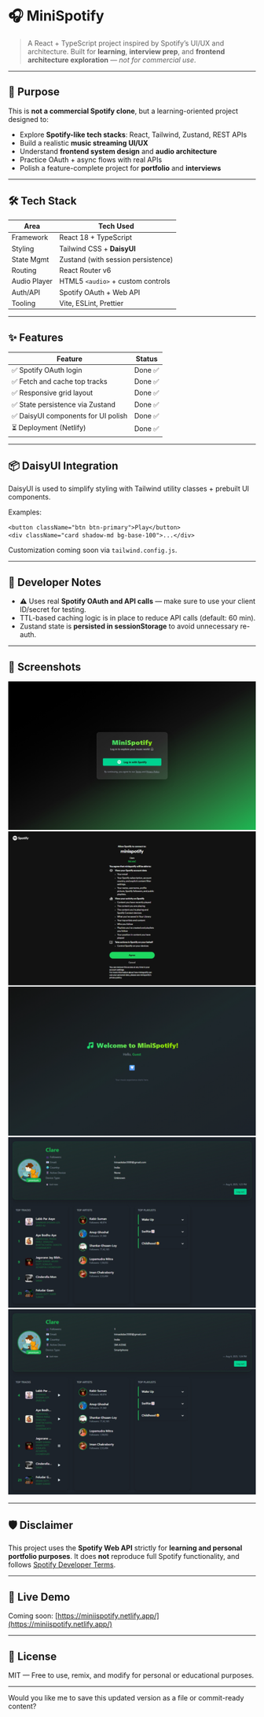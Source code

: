 # 🎧 MiniSpotify

> A React + TypeScript project inspired by Spotify’s UI/UX and architecture.
> Built for **learning**, **interview prep**, and **frontend architecture exploration** — *not for commercial use*.

---

## 🎯 Purpose

This is **not a commercial Spotify clone**, but a learning-oriented project designed to:

* Explore **Spotify-like tech stacks**: React, Tailwind, Zustand, REST APIs
* Build a realistic **music streaming UI/UX**
* Understand **frontend system design** and **audio architecture**
* Practice OAuth + async flows with real APIs
* Polish a feature-complete project for **portfolio** and **interviews**

---

## 🛠️ Tech Stack

| Area         | Tech Used                          |
| ------------ | ---------------------------------- |
| Framework    | React 18 + TypeScript              |
| Styling      | Tailwind CSS + **DaisyUI**         |
| State Mgmt   | Zustand (with session persistence) |
| Routing      | React Router v6                    |
| Audio Player | HTML5 `<audio>` + custom controls  |
| Auth/API     | Spotify OAuth + Web API            |
| Tooling      | Vite, ESLint, Prettier             |

---

## ✨ Features

| Feature                            | Status      |
| ---------------------------------- | ----------- |
| ✅ Spotify OAuth login              | Done ✅      |
| ✅ Fetch and cache top tracks       | Done ✅      |
| ✅ Responsive grid layout           | Done ✅      |
| ✅ State persistence via Zustand    | Done ✅      |
| ✅ DaisyUI components for UI polish | Done ✅      |
| ⏳ Deployment (Netlify)             | Done ✅     |

---

## 📦 DaisyUI Integration

DaisyUI is used to simplify styling with Tailwind utility classes + prebuilt UI components.

Examples:

```tsx
<button className="btn btn-primary">Play</button>
<div className="card shadow-md bg-base-100">...</div>
```

Customization coming soon via `tailwind.config.js`.

---

## 🚧 Developer Notes

* ⚠️ Uses real **Spotify OAuth and API calls** — make sure to use your client ID/secret for testing.
* TTL-based caching logic is in place to reduce API calls (default: 60 min).
* Zustand state is **persisted in sessionStorage** to avoid unnecessary re-auth.

---

## 👀 Screenshots

![s1.png](src/assets/screenshots/s1.png)
![s2.png](src/assets/screenshots/s2.png)
![s3.png](src/assets/screenshots/s3.png)
![s4.png](src/assets/screenshots/s4.png)
![s5.png](src/assets/screenshots/s5.png)

---

## 🛡️ Disclaimer

This project uses the **Spotify Web API** strictly for **learning and personal portfolio purposes**.
It does **not** reproduce full Spotify functionality, and follows [Spotify Developer Terms](https://developer.spotify.com/terms).

---

## 🔗 Live Demo

Coming soon: [https://miniispotify.netlify.app/](https://miniispotify.netlify.app/)

---

## 🤝 License

MIT — Free to use, remix, and modify for personal or educational purposes.

---

Would you like me to save this updated version as a file or commit-ready content?
